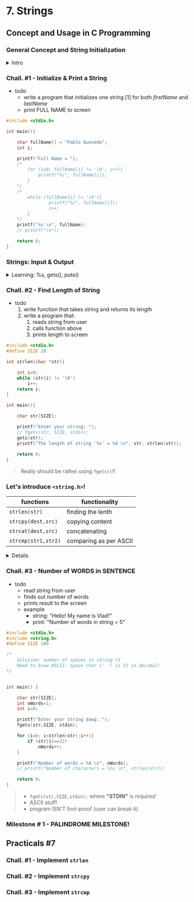# 7. Strings

## Concept and Usage in C Programming


### General Concept and String Initialization

<details>
<summary>Intro</summary>

> Operate with **text** converting it into **variables**

- Use strings to
  - hold TEXT
  - hold basically any bunch of characters

#### Strings VS Arrays

- Different types of Arrays with any given name (ie. `arr`)
    - `int arr[5];`
    - `float arr[5];`
    - `char arr[10];`

> A **String** is an Array of Characters with the last element being `\0` (ie. **NULL character**)

- Therefore:
  - additional functionality
  - more capabilities to work with Strings
  - **not a unique data-type**

#### Strings Initialization

1. Array of characters (example):
```c
char charsArray[] = {'H','e','l','l','o'};
```

2. Strings Initialization (Option 1):
```c
char str[] = {'H','e','l','l','o', '\0'};
```

3. Strings Initialization (Option 2):
```c
char str[] = "Hello";
```

> 4. Strings Initialization (Option 3): **POINTERS**

</details>

### Chall. #1 - Initialize & Print a String 

- todo
  - write a program that initializes one string [1] for both *firstName* and *lastName*
  - print FULL NAME to screen

```c
#include <stdio.h>

int main(){

    char fullName[] = "Pablo Quevedo";
    int i;

    printf("Full Name = ");
    /*
        for (i=0; fullName[i] != '\0'; i++){
            printf("%c", fullName[i]);
        }
    */
    /*
        while (fullName[i] != '\0'){
                printf("%c", fullName[i]);
                i++;
        }
    */
    printf("%s \n", fullName);
    // printf("\n");

    return 0;
}
```


### Strings: Input & Output

<details>
<summary>Learning: %s, gets(), puts()</summary>

- How to
  - **read** input and **store** it (as *string*)
  - **print** a string in just 1 line
  - **"input"** and **"output"** functions

#### INPUT-01

- Arrays:
  - Iterate and scan every element separately, one by one

<details>
<summary>Example</summary>

```c
int grades[5];
int i;

for (i=0; i<5; i++){
    printf("Enter grade no.%d: ", i+1);
    scanf("%d", &grades[i]);
}
```

</details>

- Strings (example:)
  - "first name" in the console (up to 9 characters)
  - 10th character is held by default for the `\0`

```c
char firstName[10];
scanf("%s", firstName);
```

- Set Limitations
  - modify the `scanf` command (specify **length** of string, avoid OVERFLOW)
  - if user input > 9 chars (eg. 12), program only reads first 9 regardless

```c
scanf("%9s", firstName);
```

> notice `scanf("%s", str);` REMOVES `&`!!

#### OUTPUT-01

- Strings output
  - `puts()` == automatically appends a new line

```c
printf("%s", firstName);
puts(firstName);
```


#### INPUT-02

- If input to `scanf` has 'space-character', it won't store any more chars
- SOLUTION: `gets` FUNCTION!
  - **[BUT DON'T USE IT!!](https://stackoverflow.com/questions/1694036/why-is-the-gets-function-so-dangerous-that-it-should-not-be-used)**

> - `scanf` reads only the first word (NO space)
> - `gets` reads text (including spaces)
>
> however see wiki because **GCC alert**

```c
#include <stdio.h>

int main(){

    char str[20];
    
    printf("Enter string: ");
    // scanf("%s", str);
    gets(str);

    printf("%s \n", str);

    return 0;
}
```

> *GCC alerts*:
> 1. the `gets` function is dangerous and should not be used
> 2. implicit declaration of function `gets`; did you mean `fgets`?

</details>

### Chall. #2 - Find Length of String

- todo
  1. write function that takes string and returns its length
  2. write a program that:
     1. reads string from user
     2. calls function above
     3. prints length to screen

```c
#include <stdio.h>
#define SIZE 20

int strlen(char *str){

    int i=0;
    while (str[i] != '\0')
        i++;
    return i;
}

int main(){

    char str[SIZE];

    printf("Enter your string: ");
    // fgets(str, SIZE, stdin);
    gets(str);
    printf("The length of string '%s' = %d \n", str, strlen(str));
    
    return 0;
}
```

> Really should be rather using `fgets()`!!


### Let's introduce `<string.h>`!


| functions           | functionality |
| ---                 | ---           |
| `strlen(str)`       | finding the lenth
| `strcpy(dest,src)`  | copying content
| `strcat(dest,src)`  | concatenating
| `strcmp(str1,str2)` | comparing as per ASCII

<details>
<summary>Details</summary>

#### `strlen(src)`

- returns the number of characters (until the first `\0` char)

```c
char name[5] = "Vlad";
printf("name length: %lu \n", strlen(name));
```

> MIND `%lu`!!!

#### `strcpy(dest,src)`

- copy one array into another (iterating behind the scenes)
- returns the Memory Address of the Target!!

```c
char src[5] = "Vlad";
char dest[10];
printf("Target = %s \n", strcpy(dest,src));
// strcpy(target,origin);
// printf("Target = %s \n", target);
```

> Ensure TARGET has **enough memory to hold** ORIGIN!

#### `strcat(dest,src)`

- concatenates one string to the end of the other
- **Append SRC onto DEST** (DEST=DEST+SRC)

```c
char dest[20] = "Hello ";
char src[] = "World!";
strcat(dest,src);
printf("DEST after STRCAT = '%s' \n", dest);
    // 'Hello World!'
```


#### `strcmp(str1,str2)`

> Asked ChatGPT to "write a simple C program to demonstrate the `strcmp` function"

```c
/*
In this program, two strings are taken as input from the user and stored in the 'str1' and 'str2' arrays. The 'strcmp' function is then used to compare the two strings.
The 'strcmp' function returns 0 if both strings are equal, a negative value if the first string is less than the second string, and a positive value if the first string is greater than the second string.
The comparison is based on the ASCII values of the characters in the strings.
*/
#include <stdio.h>
#include <string.h>

int main() {
    char str1[20];
    char str2[20];

    printf("Enter first string: ");
    scanf("%s", str1);

    printf("Enter second string: ");
    scanf("%s", str2);

    int result = strcmp(str1, str2);
    if (result == 0)
        printf("Both strings are equal\n");
    else if (result < 0)
        printf("First string is less than second\n");
    else
        printf("First string is greater than second\n");

    return 0;
}
```

</details>

### Chall. #3 - Number of WORDS in SENTENCE

- todo
  - read string from user
  - finds out number of words
  - prints result to the screen
  - example
    - string: "Hello! My name is Vlad!"
    - print: "Number of words in string = 5"

<!--
```c
#include <stdio.h>
#include <string.h>
#define SIZE 100

/*  
    Solution: number of spaces in string +1
    Need to know ASCII: space char (' ') is 32 in decimal!
*/

int strWords(char *str){
    int i=0;
    int nWords=1;
    for (i=0; str[i]!='\0';i++){
        if (str[i]==32)
            nWords++;
    }
    return nWords;
}

int main() {
    char str[SIZE];
    printf("Enter your string dawg: ");
    fgets(str,SIZE, stdin);
    printf("Number of words = %d \n", strWords(str));
    printf("Number of characters = %lu \n", strlen(str));
    return 0;
}
```
-->

```c
#include <stdio.h>
#include <string.h>
#define SIZE 100

/*  
    Solution: number of spaces in string +1
    Need to know ASCII: space char (' ') is 32 in decimal!
*/


int main() {

    char str[SIZE];
    int nWords=1;
    int i=0;

    printf("Enter your string dawg: ");
    fgets(str,SIZE, stdin);

    for (i=0; i<strlen(str);i++){
        if (str[i]==32)
            nWords++;
    }

    printf("Number of words = %d \n", nWords);
    // printf("Number of characters = %lu \n", strlen(str));

    return 0;
}
```



> - `fgets(str,SIZE,stdin);` where **"STDIN"** is *required* <!--(...)-->
> - ASCII stuff!
> - program ISN'T fool-proof (user can break it)

<!--
<details>
<summary>@Vlad's</summary>

```c
#include <stdio.h>
#include <string.h>

int main(){

    char sentence[30];
    int countWords=0;
    int i;

    printf("Please enter a string/text: ");
    gets(sentence);

    for (i=0;i<strlen(sentence);i++){
        if (sentence[i] == ' ')
            countWords++;
    }
    countWords++;
    printf("Total amount of words in '%s' = %d \n", sentence, countWords);

    return 0;
}
```

</details>



#### prototype 02
```c
#include <stdio.h>
#include <string.h>
#define SIZE 100

void stringToWords(char *str){
    printf("Your string is: %s \n", str);
}

int main() {
    char str[SIZE];
    printf("Enter your string dawg: ");
    fgets(str,SIZE, stdin);
        // printf("Your string has %lu characters! \n", strlen(str)-1);
        // printf("Now, how many words? ...\n");

    stringToWords(str);
    return 0;
}
```


#### prototype 01
```c
#include <stdio.h>
#include <string.h>
#define SIZE 100

int main() {

    char str[SIZE];

    printf("Enter your string dawg: ");
    fgets(str,SIZE, stdin);
    printf("Your string has %lu characters! \n", strlen(str)-1);
    
    printf("Now, how many words? ...\n");

    return 0;
}
```
-->

### Milestone # 1 - PALINDROME MILESTONE!

## Practicals #7

### Chall. #1 - Implement `strlen`
### Chall. #2 - Implement `strcpy`
### Chall. #3 - Implement `strcmp`

